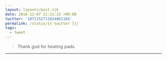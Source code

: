 ```yaml
---
layout: layouts/post.njk
date: 2018-12-07 21:21:22 +00:00
twitter: '1071152711024861184'
permalink: /status/{{ twitter }}/
tags: 
  - tweet
---
```


> Thank god for heating pads.

---
